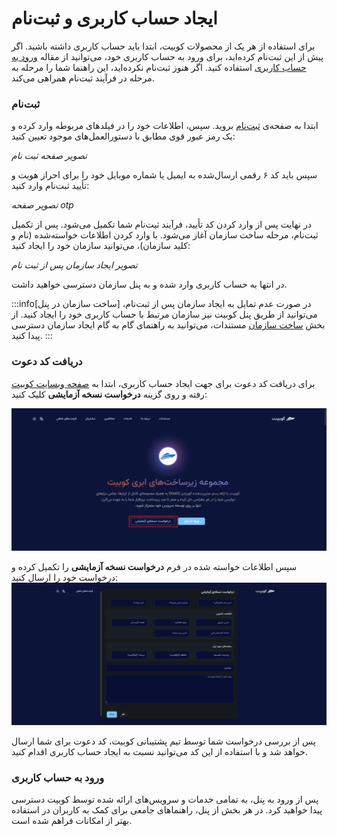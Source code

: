 # ایجاد حساب کاربری و ثبت‌نام

برای استفاده از هر یک از محصولات کوبیت، ابتدا باید حساب کاربری داشته باشید. اگر پیش از این ثبت‌نام کرده‌اید، برای ورود به حساب کاربری خود، می‌توانید از مقاله [ورود به حساب کاربری](../login)
استفاده کنید. اگر هنوز ثبت‌نام نکرده‌اید، این راهنما شما را مرحله به مرحله در فرآیند ثبت‌نام همراهی می‌کند.

### ثبت‌نام

ابتدا به صفحه‌ی [ثبت‌نام](https://auth.kubit.ir/fa/register) بروید. سپس، اطلاعات خود را در فیلدهای مربوطه وارد کرده و یک رمز عبور قوی مطابق با دستورالعمل‌های موجود تعیین کنید:

_تصویر صفحه ثبت نام_

سپس باید کد ۶ رقمی ارسال‌شده به ایمیل یا شماره موبایل خود را برای احراز هویت و تأیید ثبت‌نام وارد کنید:

_تصویر صفحه otp_

در نهایت پس از وارد کردن کد تأیید، فرآیند ثبت‌نام شما تکمیل می‌شود. پس از تکمیل ثبت‌نام، مرحله ساخت سازمان آغاز می‌شود. با وارد کردن اطلاعات خواسته‌شده (نام و کلید سازمان)، می‌توانید سازمان خود را ایجاد کنید:

_تصویر ایجاد سازمان پس از ثبت نام_

در انتها به حساب کاربری وارد شده و به پنل سازمان دسترسی خواهید داشت.

:::info[ساخت سازمان در پنل]
در صورت عدم تمایل به ایجاد سازمان پس از ثبت‌نام، می‌توانید از طریق پنل کوبیت نیز سازمان مرتبط با حساب کاربری خود را ایجاد کنید. از بخش [ساخت سازمان](../panel#create-organization) مستندات، می‌توانید به راهنمای گام به گام ایجاد سازمان دسترسی پیدا کنید.
:::

### دریافت کد دعوت

برای دریافت کد دعوت برای جهت ایجاد حساب کاربری، ابتدا به [صفحه وبسایت کوبیت](https://kubit.ir/fa/) رفته و روی گزینه **درخواست نسخه آزمایشی** کلیک کنید:

![Register: demo btn](demo-btn.png)

سپس اطلاعات خواسته شده در فرم **درخواست نسخه آزمایشی** را تکمیل کرده و درخواست خود را ارسال کنید:
![Register: demo form](demo-form.png)

پس از بررسی درخواست شما توسط تیم پشتیبانی کوبیت، کد دعوت برای شما ارسال خواهد شد و با استفاده از این کد می‌توانید نسبت به ایجاد حساب کاربری اقدام کنید.

### ورود به حساب کاربری

پس از ورود به پنل، به تمامی خدمات و سرویس‌های ارائه شده توسط کوبیت دسترسی پیدا خواهید کرد. در هر بخش از پنل، راهنماهای جامعی برای کمک به کاربران در استفاده بهتر از امکانات فراهم شده است.
